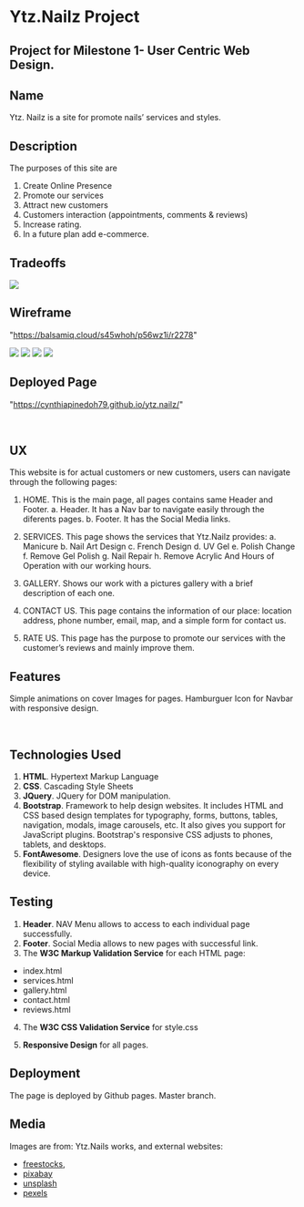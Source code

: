 # Ytz.Nailz Project
## Project for Milestone 1- User Centric Web Design.
## Name
Ytz. Nailz is a site for promote nails’ services and styles.
## Description
The purposes of this site are
1.	Create Online Presence
2.	Promote our services
3.	Attract new customers
4.	Customers interaction (appointments, comments & reviews)
5.	Increase rating.
6.	In a future plan add e-commerce.
## Tradeoffs
 <img src="assets/readmeimg/tradeoffs.jpg">

## Wireframe
"https://balsamiq.cloud/s45whoh/p56wz1i/r2278"
 
<img src="assets/readmeimg/home.jpg">
<img src="assets/readmeimg/services.jpg">
<img src="assets/readmeimg/gallery.jpg">
<img src="assets/readmeimg/contact.jpg">


## Deployed Page
"https://cynthiapinedoh79.github.io/ytz.nailz/"

 
## UX
This website is for actual customers or new customers, users can navigate through the following pages:
1.	HOME. This is the main page, all pages contains same Header and Footer.
a.	Header. It has a Nav bar to navigate easily through the diferents pages.
b.	Footer. It has the Social Media links.

2.	SERVICES. This page shows the services that Ytz.Nailz provides:
a.	Manicure
b.	Nail Art Design
c.	French Design
d.	UV Gel
e.	Polish Change
f.	Remove Gel Polish
g.	Nail Repair
h.	Remove Acrylic
And Hours of Operation with our working hours.
3.	GALLERY. Shows our work with a pictures gallery with a brief description of each one.
4.	CONTACT US. This page contains the information of our place: location address, phone number, email, map, and a simple form for contact us.
5.	RATE US. This page has the purpose to promote our services with the customer’s reviews and mainly improve them.

## Features
Simple animations on cover Images for pages.
Hamburguer Icon for Navbar with responsive design.

 
## Technologies Used
1. **HTML**. Hypertext Markup Language
2. **CSS**. Cascading Style Sheets
3. **JQuery**.  JQuery for DOM manipulation.
4. **Bootstrap**. Framework to help design websites. It includes HTML and CSS based design templates for typography, forms, buttons, tables, navigation, modals, image carousels, etc. It also gives you support for JavaScript plugins. Bootstrap's responsive CSS adjusts to phones, tablets, and desktops.
5. **FontAwesome**. Designers love the use of icons as fonts because of the flexibility of styling available with high-quality iconography on every device.

## Testing
1. **Header**. NAV Menu allows to access to each individual page successfully.
2. **Footer**. Social Media allows to new pages with successful link.
3. The **W3C Markup Validation Service** for each HTML page: 
- index.html
- services.html
- gallery.html
- contact.html
- reviews.html

4. The **W3C CSS Validation Service** for style.css

5. **Responsive Design** for all pages.

## Deployment
The page is deployed by Github pages. Master branch.

## Media
Images are from:
Ytz.Nails works, and external websites:

- [freestocks](https://freestocks.org/),
- [pixabay](https://pixabay.com/)
- [unsplash](https://unsplash.com/)
- [pexels](https://pexels.com/)
 

